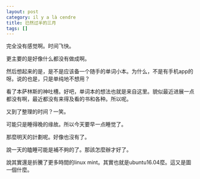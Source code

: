 ```yaml
---
layout: post
category: il y a là cendre
title: 已然过半的三月
tags: []
---
```


完全没有感觉啊。时间飞快。

更主要的是好像什么都没有做成啊。

然后想起来的是，是不是应该备一个随手的单词小本。为什么，不是有手机app的呀。说的也是，只是单纯地不想用？

看了本萨林斯的神吐槽。好吧，单词本的想法也就是来自这里。貌似最近进展一点都没有啊，最近都没有来得及看的书和各种。所以呢。

又到了整理的时间？一笑。

可能只是睡得晚的缘故。所以今天要早一点睡觉了。

那麼明天的計劃呢。好像也沒有了。

說一天的瞌睡可能是補不夠的了。那該怎麼辦才好了。

說其實還是折騰了更多時間的linux mint。其實也就是ubuntu16.04麼。這又是圖一個什麼。

<!-- more -->
